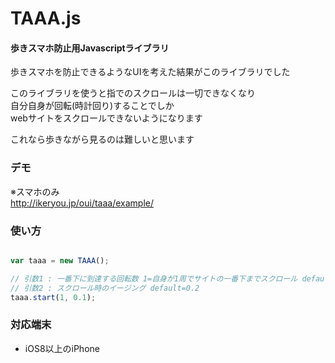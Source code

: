 TAAA.js
========

#### 歩きスマホ防止用Javascriptライブラリ ####
歩きスマホを防止できるようなUIを考えた結果がこのライブラリでした

このライブラリを使うと指でのスクロールは一切できなくなり<br>
自分自身が回転(時計回り)することでしか<br>
webサイトをスクロールできないようになります

これなら歩きながら見るのは難しいと思います

### デモ ###
※スマホのみ<br>
http://ikeryou.jp/oui/taaa/example/

### 使い方 ###
```javascript

var taaa = new TAAA();

// 引数1 : 一番下に到達する回転数 1=自身が1周でサイトの一番下までスクロール default=1
// 引数2 : スクロール時のイージング default=0.2
taaa.start(1, 0.1);

```
### 対応端末 ###
* iOS8以上のiPhone
